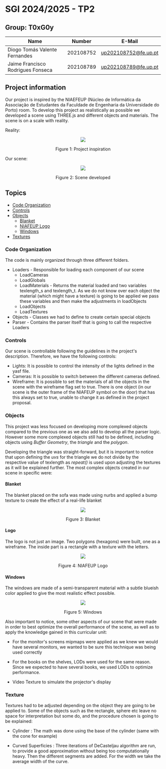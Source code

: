 # SGI 2024/2025 - TP2


## Group: T0xG0y

| Name             | Number    | E-Mail             |
| ---------------- | --------- | ------------------ |
| Diogo Tomás Valente Fernandes         | 202108752 | up202108752@fe.up.pt                |
| Jaime Francisco Rodrigues Fonseca         | 202108789 | up202108789@fe.up.pt                |


## Project information

Our project is inspired by the NIAEFEUP (Núcleo de Informática da Associação de Estudantes da Faculdade de Engenharia da Universidade do Porto) room. To develop this project as realistically as possible we developed a scene using THREE.js and different objects and materials. The scene is on a scale with reality.


Reality:
<p align="center">
  <img src="./screenshots/roomOriginal.jpeg">
  <p align="center">Figure 1: Project inspiration<p>
<p>

Our scene:
<p align="center">
  <img src="./screenshots/roomOriginal.jpeg">
  <p align="center">Figure 2: Scene developed<p>
<p>

## Topics

- [Code Organization](#code-organization)
- [Controls](#controls)
- [Objects](#objects)  
  - [Blanket](#blanket)  
  - [NIAFEUP Logo](#logo)  
  - [Windows](#windows)  
- [Textures](#textures)


### Code Organization

The code is mainly organized through three different folders.

  - Loaders - Responsible for loading each component of our scene
    - LoadCameras
    - LoadGlobals
    - LoadMaterials - Returns the material loaded and two variables texlength_s and texlength_t. As we do not know over each object the material (which might have a texture) is going to be applied we pass these variables and then make the adjustments in loadObjects
    - LoadObjects
    - LoadTextures
  - Objects - Classes we had to define to create certain special objects
  - Parser - Contains the parser itself that is going to call the respective Loaders


### Controls

Our scene is controllable following the guidelines in the project's description. Therefore, we have the following controls:

  - Lights: It is possible to control the intensity of the lights defined in the yasf file.
  - Cameras: It is possible to switch between the different cameras defined.
  - Wireframe: It is possible to set the materials of all the objects in the scene with the wireframe flag set to true. There is one object (in our scene is the outer frame of the NIAFEUP symbol on the door) that has this always set to true, unable to change it as defined in the project proposal.   

### Objects

This project was less focused on developing more complexed objects compared to the previous one as we also add to develop all the parser logic. However some more complexed objects still had to be defined, including objects using *Buffer Geometry*, the *triangle* and the *polygon*. 

Developing the triangle was straight-forward, but it is important to notice that upon defining the *uvs* for the triangle we do not divide by the respective value of texlength as *repeat()* is used upon adjusting the textures as it will be explained further. The most complex objects created in our scene in specific were:

#### Blanket

The blanket placed on the sofa was made using nurbs and applied a bump texture to create the effect of a real-life blanket
<p align="center">
  <img src="./screenshots/blanket.png">
  <p align="center">Figure 3: Blanket<p>
<p>

#### Logo

The logo is not just an image. Two polygons (hexagons) were built, one as a wireframe. The inside part is a rectangle with a texture with the letters.

<p align="center">
  <img src="./screenshots/niSymbol.png">
  <p align="center">Figure 4: NIAFEUP Logo<p>
<p>

#### Windows

The windows are made of a semi-transparent material with a subtle blueish color applied to give the most realistic effect possible.

<p align="center">
  <img src="./screenshots/windows.png">
  <p align="center">Figure 5: Windows<p>
<p>


Also important to notice, some other aspects of our scene that were made in order to best optimize the overall performance of the scene, as well as to apply the knowledge gained in this curricular unit:

  - For the monitor's screens mipmaps were applied as we knew we would have several monitors, we wanted to be sure this technique was being used correctly

  - For the books on the shelves, LODs were used for the same reason. Since we expected to have several books, we used LODs to optimize performance.

  - Video Texture to simulate the projector's display

### Texture 

Textures had to be adjusted depending on the object they are going to be applied to. Some of the objects such as the rectangle, sphere etc leave no space for interpretation but some do, and the procedure chosen is going to be explained:

- Cylinder : The math was done using the base of the cylinder (same with the cone for example)

- Curved Superficies : Three iterations of DeCasteljau algorithm are run, to provide a good approximation without being too computationally heavy. Then the different segments are added. For the width we take the average width of the curve. 